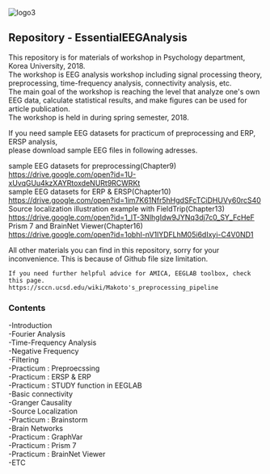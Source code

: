 ![logo3](https://user-images.githubusercontent.com/39327779/47071506-b01fc200-d22e-11e8-8747-a73cce70d04f.jpg)
## Repository - EssentialEEGAnalysis

This repository is for materials of workshop in Psychology department, Korea University, 2018.  
The workshop is EEG analysis workshop including signal processing theory, preprocessing, time-frequency analysis, connectivity analysis, etc.  
The main goal of the workshop is reaching the level that analyze one's own EEG data, calculate statistical results, and make figures can be used for article publication.  
The workshop is held in during spring semester, 2018.  

If you need sample EEG datasets for practicum of preprocessing and ERP, ERSP analysis,  
please download sample EEG files in following adresses.  

sample EEG datasets for preprocessing(Chapter9)  
<https://drive.google.com/open?id=1U-xUvqGUu4kzXAYRtoxdeNURt9RCWRKt>  
sample EEG datasets for ERP & ERSP(Chapter10)  
<https://drive.google.com/open?id=1im7K61Nfr5hHgdSFcTCiDHUVy60rcS40>  
Source localization illustration example with FieldTrip(Chapter13)  
<https://drive.google.com/open?id=1_lT-3NlhgIdw9JYNq3dj7c0_SY_FcHeF>  
Prism 7 and BrainNet Viewer(Chapter16)  
<https://drive.google.com/open?id=1obhI-nV1lYDFLhM05i6dIxyi-C4V0ND1>
  
  All other materials you can find in this repository, sorry for your inconvenience. This is because of Github file size limitation.
    
    If you need further helpful advice for AMICA, EEGLAB toolbox, check this page.  
    https://sccn.ucsd.edu/wiki/Makoto's_preprocessing_pipeline
      

### Contents

-Introduction  
-Fourier Analysis  
-Time-Frequency Analysis  
-Negative Frequency  
-Filtering  
-Practicum : Preproecssing  
-Practicum : ERSP & ERP  
-Practicum : STUDY function in EEGLAB  
-Basic connectivity  
-Granger Causality  
-Source Localization  
-Practicum : Brainstorm  
-Brain Networks  
-Practicum : GraphVar  
-Practicum : Prism 7  
-Practicum : BrainNet Viewer  
-ETC
